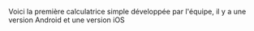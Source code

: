 Voici la première calculatrice simple développée par l'équipe, il y a une version Android et une version iOS
